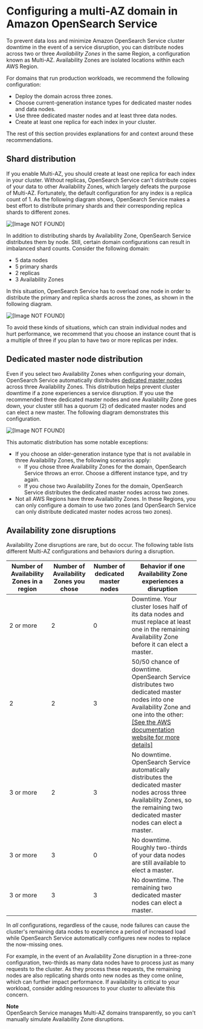 # Configuring a multi\-AZ domain in Amazon OpenSearch Service<a name="managedomains-multiaz"></a>

To prevent data loss and minimize Amazon OpenSearch Service cluster downtime in the event of a service disruption, you can distribute nodes across two or three *Availability Zones* in the same Region, a configuration known as Multi\-AZ\. Availability Zones are isolated locations within each AWS Region\.

For domains that run production workloads, we recommend the following configuration:
+ Deploy the domain across three zones\.
+ Choose current\-generation instance types for dedicated master nodes and data nodes\.
+ Use three dedicated master nodes and at least three data nodes\.
+ Create at least one replica for each index in your cluster\.

The rest of this section provides explanations for and context around these recommendations\.

## Shard distribution<a name="managedomains-za-shards"></a>

If you enable Multi\-AZ, you should create at least one replica for each index in your cluster\. Without replicas, OpenSearch Service can't distribute copies of your data to other Availability Zones, which largely defeats the purpose of Multi\-AZ\. Fortunately, the default configuration for any index is a replica count of 1\. As the following diagram shows, OpenSearch Service makes a best effort to distribute primary shards and their corresponding replica shards to different zones\.

![\[Image NOT FOUND\]](http://docs.aws.amazon.com/opensearch-service/latest/developerguide/images/za-3-az.png)

In addition to distributing shards by Availability Zone, OpenSearch Service distributes them by node\. Still, certain domain configurations can result in imbalanced shard counts\. Consider the following domain:
+ 5 data nodes
+ 5 primary shards
+ 2 replicas
+ 3 Availability Zones

In this situation, OpenSearch Service has to overload one node in order to distribute the primary and replica shards across the zones, as shown in the following diagram\.

![\[Image NOT FOUND\]](http://docs.aws.amazon.com/opensearch-service/latest/developerguide/images/za-3-az-imbal.png)

To avoid these kinds of situations, which can strain individual nodes and hurt performance, we recommend that you choose an instance count that is a multiple of three if you plan to have two or more replicas per index\.

## Dedicated master node distribution<a name="managedomains-za-dm"></a>

Even if you select two Availability Zones when configuring your domain, OpenSearch Service automatically distributes [dedicated master nodes](managedomains-dedicatedmasternodes.md) across three Availability Zones\. This distribution helps prevent cluster downtime if a zone experiences a service disruption\. If you use the recommended three dedicated master nodes and one Availability Zone goes down, your cluster still has a quorum \(2\) of dedicated master nodes and can elect a new master\. The following diagram demonstrates this configuration\.

![\[Image NOT FOUND\]](http://docs.aws.amazon.com/opensearch-service/latest/developerguide/images/za-2-az.png)

This automatic distribution has some notable exceptions:
+ If you choose an older\-generation instance type that is not available in three Availability Zones, the following scenarios apply:
  + If you chose three Availability Zones for the domain, OpenSearch Service throws an error\. Choose a different instance type, and try again\.
  + If you chose two Availability Zones for the domain, OpenSearch Service distributes the dedicated master nodes across two zones\.
+ Not all AWS Regions have three Availability Zones\. In these Regions, you can only configure a domain to use two zones \(and OpenSearch Service can only distribute dedicated master nodes across two zones\)\.

## Availability zone disruptions<a name="managedomains-za-summary"></a>

Availability Zone disruptions are rare, but do occur\. The following table lists different Multi\-AZ configurations and behaviors during a disruption\.


| Number of Availability Zones in a region | Number of Availability Zones you chose | Number of dedicated master nodes | Behavior if one Availability Zone experiences a disruption | 
| --- | --- | --- | --- | 
| 2 or more | 2 | 0 |  Downtime\. Your cluster loses half of its data nodes and must replace at least one in the remaining Availability Zone before it can elect a master\.  | 
| 2 | 2 | 3 |  50/50 chance of downtime\. OpenSearch Service distributes two dedicated master nodes into one Availability Zone and one into the other: [\[See the AWS documentation website for more details\]](http://docs.aws.amazon.com/opensearch-service/latest/developerguide/managedomains-multiaz.html)  | 
| 3 or more | 2 | 3 |  No downtime\. OpenSearch Service automatically distributes the dedicated master nodes across three Availability Zones, so the remaining two dedicated master nodes can elect a master\.  | 
| 3 or more | 3 | 0 |  No downtime\. Roughly two\-thirds of your data nodes are still available to elect a master\.  | 
| 3 or more | 3 | 3 |  No downtime\. The remaining two dedicated master nodes can elect a master\.  | 

In *all* configurations, regardless of the cause, node failures can cause the cluster's remaining data nodes to experience a period of increased load while OpenSearch Service automatically configures new nodes to replace the now\-missing ones\.

For example, in the event of an Availability Zone disruption in a three\-zone configuration, two\-thirds as many data nodes have to process just as many requests to the cluster\. As they process these requests, the remaining nodes are also replicating shards onto new nodes as they come online, which can further impact performance\. If availability is critical to your workload, consider adding resources to your cluster to alleviate this concern\.

**Note**  
OpenSearch Service manages Multi\-AZ domains transparently, so you can't manually simulate Availability Zone disruptions\.